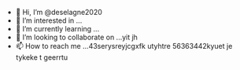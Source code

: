 - 👋 Hi, I’m @deselagne2020
- 👀 I’m interested in ...
- 🌱 I’m currently learning ...
- 💞️ I’m looking to collaborate on ...yit jh
- 📫 How to reach me ...43serysreyjcgxfk utyhtre
56363442kyuet je tykeke t geerrtu
<!---34htyjet jy
deselagne2020/deselagne2020 is a ✨ special ✨ repository because its `README.md` (this file) appears on your GitHub profile.
You can click the Preview link to take a look at your changes.
--->

